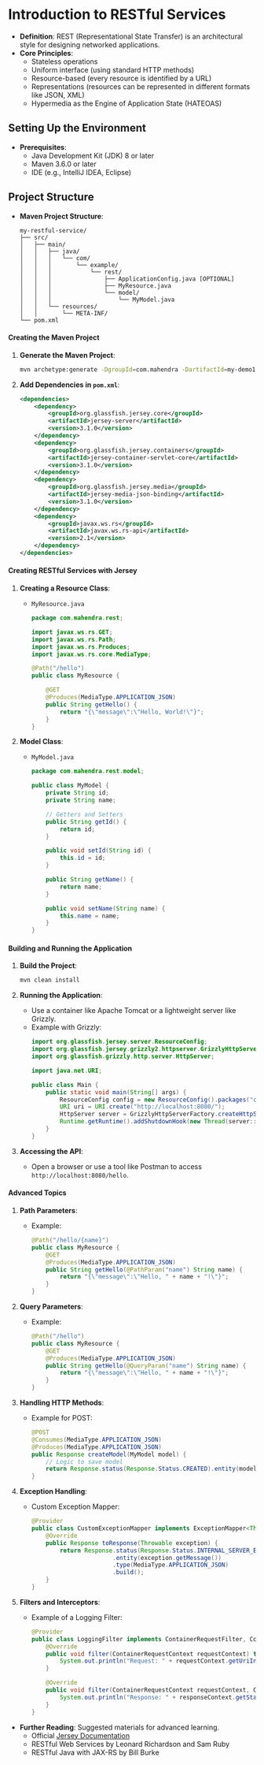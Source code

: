 # Introduction to RESTful Services
- **Definition**: REST (Representational State Transfer) is an architectural style for designing networked applications.
- **Core Principles**:
  - Stateless operations
  - Uniform interface (using standard HTTP methods)
  - Resource-based (every resource is identified by a URL)
  - Representations (resources can be represented in different formats like JSON, XML)
  - Hypermedia as the Engine of Application State (HATEOAS)

## Setting Up the Environment
- **Prerequisites**:
  - Java Development Kit (JDK) 8 or later
  - Maven 3.6.0 or later
  - IDE (e.g., IntelliJ IDEA, Eclipse)

## Project Structure
- **Maven Project Structure**:
  ```
  my-restful-service/
  ├── src/
  │   ├── main/
  │   │   ├── java/
  │   │   │   └── com/
  │   │   │       └── example/
  │   │   │           └── rest/
  │   │   │               ├── ApplicationConfig.java [OPTIONAL]
  │   │   │               ├── MyResource.java
  │   │   │               └── model/
  │   │   │                   └── MyModel.java
  │   │   └── resources/
  │   │       └── META-INF/
  └── pom.xml
  ```

#### Creating the Maven Project
1. **Generate the Maven Project**:
   ```bash
   mvn archetype:generate -DgroupId=com.mahendra -DartifactId=my-demo1 -DarchetypeArtifactId=maven-archetype-quickstart -DinteractiveMode=false
   ```

2. **Add Dependencies in `pom.xml`**:
   ```xml
   <dependencies>
       <dependency>
           <groupId>org.glassfish.jersey.core</groupId>
           <artifactId>jersey-server</artifactId>
           <version>3.1.0</version>
       </dependency>
       <dependency>
           <groupId>org.glassfish.jersey.containers</groupId>
           <artifactId>jersey-container-servlet-core</artifactId>
           <version>3.1.0</version>
       </dependency>
       <dependency>
           <groupId>org.glassfish.jersey.media</groupId>
           <artifactId>jersey-media-json-binding</artifactId>
           <version>3.1.0</version>
       </dependency>
       <dependency>
           <groupId>javax.ws.rs</groupId>
           <artifactId>javax.ws.rs-api</artifactId>
           <version>2.1</version>
       </dependency>
   </dependencies>
   ```

#### Creating RESTful Services with Jersey
 
1. **Creating a Resource Class**:
   - `MyResource.java`
     ```java
     package com.mahendra.rest;

     import javax.ws.rs.GET;
     import javax.ws.rs.Path;
     import javax.ws.rs.Produces;
     import javax.ws.rs.core.MediaType;

     @Path("/hello")
     public class MyResource {

         @GET
         @Produces(MediaType.APPLICATION_JSON)
         public String getHello() {
             return "{\"message\":\"Hello, World!\"}";
         }
     }
     ```

3. **Model Class**:
   - `MyModel.java`
     ```java
     package com.mahendra.rest.model;

     public class MyModel {
         private String id;
         private String name;

         // Getters and Setters
         public String getId() {
             return id;
         }

         public void setId(String id) {
             this.id = id;
         }

         public String getName() {
             return name;
         }

         public void setName(String name) {
             this.name = name;
         }
     }
     ```

#### Building and Running the Application

1. **Build the Project**:
   ```bash
   mvn clean install
   ```

2. **Running the Application**:
   - Use a container like Apache Tomcat or a lightweight server like Grizzly.
   - Example with Grizzly:
     ```java
     import org.glassfish.jersey.server.ResourceConfig;
     import org.glassfish.jersey.grizzly2.httpserver.GrizzlyHttpServerFactory;
     import org.glassfish.grizzly.http.server.HttpServer;

     import java.net.URI;

     public class Main {
         public static void main(String[] args) {
             ResourceConfig config = new ResourceConfig().packages("com.mahendra.rest");
             URI uri = URI.create("http://localhost:8080/");
             HttpServer server = GrizzlyHttpServerFactory.createHttpServer(uri, config);
             Runtime.getRuntime().addShutdownHook(new Thread(server::shutdownNow));
         }
     }
     ```

3. **Accessing the API**:
   - Open a browser or use a tool like Postman to access `http://localhost:8080/hello`.

#### Advanced Topics

1. **Path Parameters**:
   - Example:
     ```java
     @Path("/hello/{name}")
     public class MyResource {
         @GET
         @Produces(MediaType.APPLICATION_JSON)
         public String getHello(@PathParam("name") String name) {
             return "{\"message\":\"Hello, " + name + "!\"}";
         }
     }
     ```

2. **Query Parameters**:
   - Example:
     ```java
     @Path("/hello")
     public class MyResource {
         @GET
         @Produces(MediaType.APPLICATION_JSON)
         public String getHello(@QueryParam("name") String name) {
             return "{\"message\":\"Hello, " + name + "!\"}";
         }
     }
     ```

3. **Handling HTTP Methods**:
   - Example for POST:
     ```java
     @POST
     @Consumes(MediaType.APPLICATION_JSON)
     @Produces(MediaType.APPLICATION_JSON)
     public Response createModel(MyModel model) {
         // Logic to save model
         return Response.status(Response.Status.CREATED).entity(model).build();
     }
     ```

4. **Exception Handling**:
   - Custom Exception Mapper:
     ```java
     @Provider
     public class CustomExceptionMapper implements ExceptionMapper<Throwable> {
         @Override
         public Response toResponse(Throwable exception) {
             return Response.status(Response.Status.INTERNAL_SERVER_ERROR)
                            .entity(exception.getMessage())
                            .type(MediaType.APPLICATION_JSON)
                            .build();
         }
     }
     ```

5. **Filters and Interceptors**:
   - Example of a Logging Filter:
     ```java
     @Provider
     public class LoggingFilter implements ContainerRequestFilter, ContainerResponseFilter {
         @Override
         public void filter(ContainerRequestContext requestContext) throws IOException {
             System.out.println("Request: " + requestContext.getUriInfo().getRequestUri());
         }

         @Override
         public void filter(ContainerRequestContext requestContext, ContainerResponseContext responseContext) throws IOException {
             System.out.println("Response: " + responseContext.getStatus());
         }
     }
     ```


- **Further Reading**: Suggested materials for advanced learning.
  - Official [Jersey Documentation](https://eclipse-ee4j.github.io/jersey.github.io/documentation/latest31x/index.html)
  - RESTful Web Services by Leonard Richardson and Sam Ruby
  - RESTful Java with JAX-RS by Bill Burke
